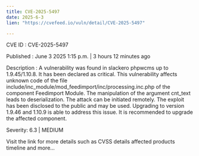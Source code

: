 ```yaml
---
title: CVE-2025-5497
date: 2025-6-3
lien: "https://cvefeed.io/vuln/detail/CVE-2025-5497"

---
```


CVE ID : CVE-2025-5497

Published :  June 3
2025
1:15 p.m. | 3 hours
12 minutes ago

Description : A vulnerability was found in slackero phpwcms up to 1.9.45/1.10.8. It has been declared as critical. This vulnerability affects unknown code of the file include/inc_module/mod_feedimport/inc/processing.inc.php of the component Feedimport Module. The manipulation of the argument cnt_text leads to deserialization. The attack can be initiated remotely. The exploit has been disclosed to the public and may be used. Upgrading to version 1.9.46 and 1.10.9 is able to address this issue. It is recommended to upgrade the affected component.

Severity: 6.3 | MEDIUM

Visit the link for more details
such as CVSS details
affected products
timeline
and more...
